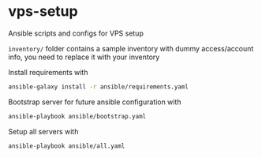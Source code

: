 # vps-setup
Ansible scripts and configs for VPS setup

`inventory/` folder contains a sample inventory with dummy access/account info, you need to replace it with your inventory

Install requirements with
```bash
ansible-galaxy install -r ansible/requirements.yaml
```

Bootstrap server for future ansible configuration with
```bash
ansible-playbook ansible/bootstrap.yaml 
```

Setup all servers with
```bash
ansible-playbook ansible/all.yaml 
```